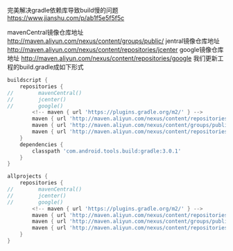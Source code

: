 完美解决gradle依赖库导致build慢的问题
https://www.jianshu.com/p/ab1f5e5f5f5c

mavenCentral镜像仓库地址
http://maven.aliyun.com/nexus/content/groups/public/
jentral镜像仓库地址
http://maven.aliyun.com/nexus/content/repositories/jcenter
google镜像仓库地址
http://maven.aliyun.com/nexus/content/repositories/google
我们更新工程的build.gradle成如下形式

```gradle
buildscript {
    repositories {
//        mavenCentral()
//        jcenter()
//        google()
        <!-- maven { url 'https://plugins.gradle.org/m2/' } -->
        maven { url 'http://maven.aliyun.com/nexus/content/repositories/google' }
        maven { url 'http://maven.aliyun.com/nexus/content/groups/public/' }
        maven { url 'http://maven.aliyun.com/nexus/content/repositories/jcenter'}
    }
    dependencies {
        classpath 'com.android.tools.build:gradle:3.0.1'
    }
}

allprojects {
    repositories {
//        mavenCentral()
//        jcenter()
//        google()
        <!-- maven { url 'https://plugins.gradle.org/m2/' } -->
        maven { url 'http://maven.aliyun.com/nexus/content/repositories/google' }
        maven { url 'http://maven.aliyun.com/nexus/content/groups/public/' }
        maven { url 'http://maven.aliyun.com/nexus/content/repositories/jcenter'}
    }
}
```
